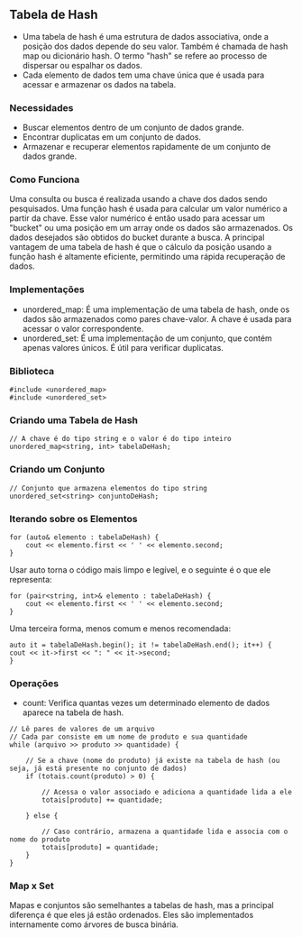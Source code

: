 ## Tabela de Hash
- Uma tabela de hash é uma estrutura de dados associativa, onde a posição dos dados depende do seu valor. Também é chamada de hash map ou dicionário hash. O termo "hash" se refere ao processo de dispersar ou espalhar os dados.
- Cada elemento de dados tem uma chave única que é usada para acessar e armazenar os dados na tabela.

### Necessidades
- Buscar elementos dentro de um conjunto de dados grande.
- Encontrar duplicatas em um conjunto de dados.
- Armazenar e recuperar elementos rapidamente de um conjunto de dados grande.

### Como Funciona
Uma consulta ou busca é realizada usando a chave dos dados sendo pesquisados. Uma função hash é usada para calcular um valor numérico a partir da chave. Esse valor numérico é então usado para acessar um "bucket" ou uma posição em um array onde os dados são armazenados. Os dados desejados são obtidos do bucket durante a busca. A principal vantagem de uma tabela de hash é que o cálculo da posição usando a função hash é altamente eficiente, permitindo uma rápida recuperação de dados.

### Implementações
- unordered_map: É uma implementação de uma tabela de hash, onde os dados são armazenados como pares chave-valor. A chave é usada para acessar o valor correspondente.
- unordered_set: É uma implementação de um conjunto, que contém apenas valores únicos. É útil para verificar duplicatas.

### Biblioteca

```
#include <unordered_map>
#include <unordered_set>
```

### Criando uma Tabela de Hash

```
// A chave é do tipo string e o valor é do tipo inteiro
unordered_map<string, int> tabelaDeHash;
```

### Criando um Conjunto

```
// Conjunto que armazena elementos do tipo string
unordered_set<string> conjuntoDeHash;
```

### Iterando sobre os Elementos

```
for (auto& elemento : tabelaDeHash) {
    cout << elemento.first << ' ' << elemento.second;
}
```

Usar auto torna o código mais limpo e legível, e o seguinte é o que ele representa:

```
for (pair<string, int>& elemento : tabelaDeHash) {
    cout << elemento.first << ' ' << elemento.second;
}
```

Uma terceira forma, menos comum e menos recomendada:

```
auto it = tabelaDeHash.begin(); it != tabelaDeHash.end(); it++) {
cout << it->first << ": " << it->second;
}
```

### Operações
- count: Verifica quantas vezes um determinado elemento de dados aparece na tabela de hash.

```
// Lê pares de valores de um arquivo
// Cada par consiste em um nome de produto e sua quantidade
while (arquivo >> produto >> quantidade) {

    // Se a chave (nome do produto) já existe na tabela de hash (ou seja, já está presente no conjunto de dados)
    if (totais.count(produto) > 0) {

        // Acessa o valor associado e adiciona a quantidade lida a ele
        totais[produto] += quantidade;

    } else {

        // Caso contrário, armazena a quantidade lida e associa com o nome do produto
        totais[produto] = quantidade;
    }
}
```

### Map x Set
Mapas e conjuntos são semelhantes a tabelas de hash, mas a principal diferença é que eles já estão ordenados. Eles são implementados internamente como árvores de busca binária.